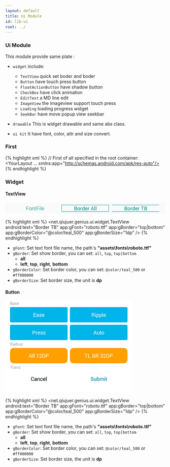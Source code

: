 ```yaml
---
layout: default
title: Ui Module
id: lib-ui
root: ../
---
```


### Ui Module

This module provide same plate :

* `widget` include:

    * `TextView` quick set boder and boder
    * `Button` have touch press button
    * `FloatActionButton` have shadow button
    * `CheckBox` have click animation
    * `EditText` a MD line edit    
    * `ImageView` the imageview support touch press
    * `Loading` loading progress widget
    * `SeekBar` have move popup view seekbar
    
* `drawable` This is widget drawable and same abs class.
* `ui kit` It have font, color, attr and size convert.


### First 

{% highlight xml %}
// First of all specified in the root container:
<YourLayout
    ...
    xmlns:app="http://schemas.android.com/apk/res-auto"/>
{% endhighlight %}


### Widget 

#### TextView 

![Img](../assets/images/textview.png)

{% highlight xml %}
<net.qiujuer.genius.ui.widget.TextView
    android:text="Border TB"
    app:gFont="roboto.ttf"
    app:gBorder="top|bottom"
    app:gBorderColor="@color/teal_500"
    app:gBorderSize="1dp" />
{% endhighlight %}

* `gFont`: Set text font file name, the path's **"assets\fonts\roboto.ttf"**
* `gBorder`: Set show border, you can set: `all`, `top`, `top|bottom`
    * **all** 
    * **left**, **top**, **right**, **bottom**
* `gBorderColor`: Set border color, you can set: `@color/teal_500` or `#ff000000`
* `gBorderSize`: Set border size, the unit is **dp**


#### Button 

![Img](../assets/images/button.gif)

{% highlight xml %}
<net.qiujuer.genius.ui.widget.TextView
    android:text="Border TB"
    app:gFont="roboto.ttf"
    app:gBorder="top|bottom"
    app:gBorderColor="@color/teal_500"
    app:gBorderSize="1dp" />
{% endhighlight %}

* `gFont`: Set text font file name, the path's **"assets\fonts\roboto.ttf"**
* `gBorder`: Set show border, you can set: `all`, `top`, `top|bottom`
    * **all** 
    * **left**, **top**, **right**, **bottom**
* `gBorderColor`: Set border color, you can set: `@color/teal_500` or `#ff000000`
* `gBorderSize`: Set border size, the unit is **dp**
